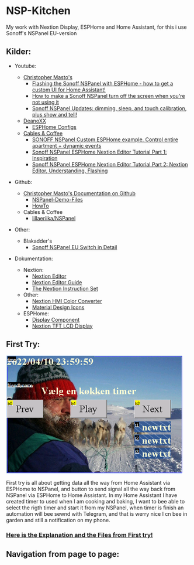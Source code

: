 # NSP-Kitchen
My work with Nextion Display,  ESPHome and Home Assistant, for this i use Sonoff's NSPanel EU-version

## Kilder:
* Youtube:
  * [Christopher Masto's](https://www.youtube.com/channel/UCwjMKIo9bpe8Nf5j8U3YIrw)
    * [Flashing the Sonoff NSPanel with ESPHome - how to get a custom UI for Home Assistant!](https://www.youtube.com/watch?v=Kdf6W_Ied4o)
    * [How to make a Sonoff NSPanel turn off the screen when you're not using it  ](https://www.youtube.com/watch?v=zndPIPLRjb8)
    * [Sonoff NSPanel Updates: dimming, sleep, and touch calibration, plus show and tell!](https://www.youtube.com/watch?v=aNVGZDUKtuI)
  * [DeanoXX](https://github.com/DeanoXX)
    * [ESPHome Configs](https://github.com/DeanoXX/esphome-config)
  * [Cables & Coffee](https://www.youtube.com/channel/UC8gX8L4G-Dki4AJpy4gijwA)
    * [SONOFF NSPanel Custom ESPHome example. Control entire apartment + dynamic events](https://www.youtube.com/watch?v=g8OUxJEw2dU)
    * [Sonoff NSPanel ESPHome Nextion Editor Tutorial Part 1: Inspiration](https://www.youtube.com/watch?v=mqHWsJLbplA)
    * [Sonoff NSPanel ESPHome Nextion Editor Tutorial Part 2: Nextion Editor, Understanding, Flashing](https://www.youtube.com/watch?v=5ghKIqYd_Bc)

* Github:
  * [Christopher Masto's Documentation on Github](https://github.com/masto)
    * [NSPanel-Demo-Files](https://github.com/masto/NSPanel-Demo-Files)
    * [HowTo](https://github.com/masto/NSPanel-Demo-Files/wiki/HowTo)
  * Cables & Coffee
    * [lillaeriika/NSPanel](https://github.com/lillaeriika/NSPanel)

* Other:
  * Blakadder's
    * [Sonoff NSPanel EU Switch in Detail](https://blakadder.com/nspanel-teardown/)

* Dokumentation:
  * Nextion:
    * [Nextion Editor](https://nextion.tech/nextion-editor/)
    * [Nextion Editor Guide](https://nextion.tech/editor_guide/)
    * [The Nextion Instruction Set](https://nextion.tech/instruction-set/)
  * Other:
    * [Nextion HMI Color Converter](https://nodtem66.github.io/nextion-hmi-color-convert/index.html)
    * [Material Design Icons](https://materialdesignicons.com/)
  * ESPHome:
    * [Display Component](https://esphome.io/components/display/index.html)
    * [Nextion TFT LCD Display](https://esphome.io/components/display/nextion.html)

## First Try:
![First screeen](/First_Try/Nextion/Image/FirstTry.png)  

First try is all about getting data all the way from Home Assistant via ESPHome to NSPanel, and button to send signal all the way back from NSPanel via ESPHome to Home Assistant.
In my Home Assistant I have created timer to used when I am cooking and baking, I want to bee able to select the rigth timer and start it from my NSPanel, when timer is finish an automation will bee sewnd with Telegram, and that is werry nice I cn bee in garden and still a notification on my phone.


###  [Here is the **Explanation** and the **Files** from **First try!**](./First_Try/README.md)
 

## Navigation from page to page:


